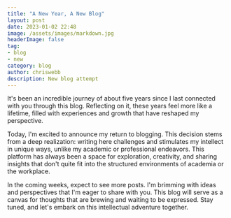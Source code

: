 ```yaml
---
title: "A New Year, A New Blog"
layout: post
date: 2023-01-02 22:48
image: /assets/images/markdown.jpg
headerImage: false
tag:
- blog
- new
category: blog
author: chriswebb
description: New blog attempt
---
```


It's been an incredible journey of about five years since I last connected with you through this blog. Reflecting on it, these years feel more like a lifetime, filled with experiences and growth that have reshaped my perspective.

Today, I'm excited to announce my return to blogging. This decision stems from a deep realization: writing here challenges and stimulates my intellect in unique ways, unlike my academic or professional endeavors. This platform has always been a space for exploration, creativity, and sharing insights that don't quite fit into the structured environments of academia or the workplace.

In the coming weeks, expect to see more posts. I'm brimming with ideas and perspectives that I'm eager to share with you. This blog will serve as a canvas for thoughts that are brewing and waiting to be expressed. Stay tuned, and let's embark on this intellectual adventure together.
